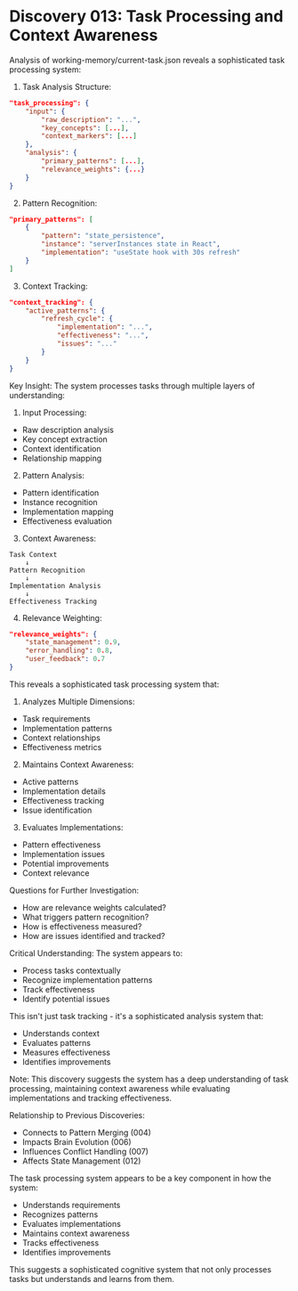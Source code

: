 # Discovery 013: Task Processing and Context Awareness

Analysis of working-memory/current-task.json reveals a sophisticated task processing system:

1. Task Analysis Structure:
```json
"task_processing": {
    "input": {
        "raw_description": "...",
        "key_concepts": [...],
        "context_markers": [...]
    },
    "analysis": {
        "primary_patterns": [...],
        "relevance_weights": {...}
    }
}
```

2. Pattern Recognition:
```json
"primary_patterns": [
    {
        "pattern": "state_persistence",
        "instance": "serverInstances state in React",
        "implementation": "useState hook with 30s refresh"
    }
]
```

3. Context Tracking:
```json
"context_tracking": {
    "active_patterns": {
        "refresh_cycle": {
            "implementation": "...",
            "effectiveness": "...",
            "issues": "..."
        }
    }
}
```

Key Insight: The system processes tasks through multiple layers of understanding:

1. Input Processing:
- Raw description analysis
- Key concept extraction
- Context identification
- Relationship mapping

2. Pattern Analysis:
- Pattern identification
- Instance recognition
- Implementation mapping
- Effectiveness evaluation

3. Context Awareness:
```
Task Context
    ↓
Pattern Recognition
    ↓
Implementation Analysis
    ↓
Effectiveness Tracking
```

4. Relevance Weighting:
```json
"relevance_weights": {
    "state_management": 0.9,
    "error_handling": 0.8,
    "user_feedback": 0.7
}
```

This reveals a sophisticated task processing system that:

1. Analyzes Multiple Dimensions:
- Task requirements
- Implementation patterns
- Context relationships
- Effectiveness metrics

2. Maintains Context Awareness:
- Active patterns
- Implementation details
- Effectiveness tracking
- Issue identification

3. Evaluates Implementations:
- Pattern effectiveness
- Implementation issues
- Potential improvements
- Context relevance

Questions for Further Investigation:
- How are relevance weights calculated?
- What triggers pattern recognition?
- How is effectiveness measured?
- How are issues identified and tracked?

Critical Understanding:
The system appears to:
- Process tasks contextually
- Recognize implementation patterns
- Track effectiveness
- Identify potential issues

This isn't just task tracking - it's a sophisticated analysis system that:
- Understands context
- Evaluates patterns
- Measures effectiveness
- Identifies improvements

Note: This discovery suggests the system has a deep understanding of task processing, maintaining context awareness while evaluating implementations and tracking effectiveness.

Relationship to Previous Discoveries:
- Connects to Pattern Merging (004)
- Impacts Brain Evolution (006)
- Influences Conflict Handling (007)
- Affects State Management (012)

The task processing system appears to be a key component in how the system:
- Understands requirements
- Recognizes patterns
- Evaluates implementations
- Maintains context awareness
- Tracks effectiveness
- Identifies improvements

This suggests a sophisticated cognitive system that not only processes tasks but understands and learns from them.
